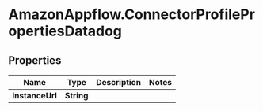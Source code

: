 # AmazonAppflow.ConnectorProfilePropertiesDatadog

## Properties

Name | Type | Description | Notes
------------ | ------------- | ------------- | -------------
**instanceUrl** | **String** |  | 


